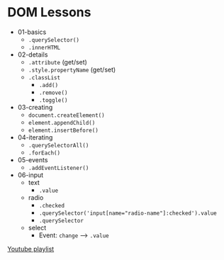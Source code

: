 # DOM Lessons

* 01-basics
  * `.querySelector()`
  * `.innerHTML`
* 02-details
  * `.attribute` (get/set)
  * `.style.propertyName` (get/set)
  * `.classList`
    * `.add()`
    * `.remove()`
    * `.toggle()`
* 03-creating
  * `document.createElement()`
  * `element.appendChild()`
  * `element.insertBefore()`
* 04-iterating
  * `.querySelectorAll()`
  * `.forEach()`
* 05-events
  * `.addEventListener()`
* 06-input
  * text
    * `.value`
  * radio
    * `.checked`
    * `.querySelector('input[name="radio-name"]:checked').value`
    * `.querySelector`
  * select
    * Event: `change` --> `.value`

[Youtube playlist](https://www.youtube.com/playlist?list=PLZMMNu403hMfBZHFSKayVX24jxAN3FD19)